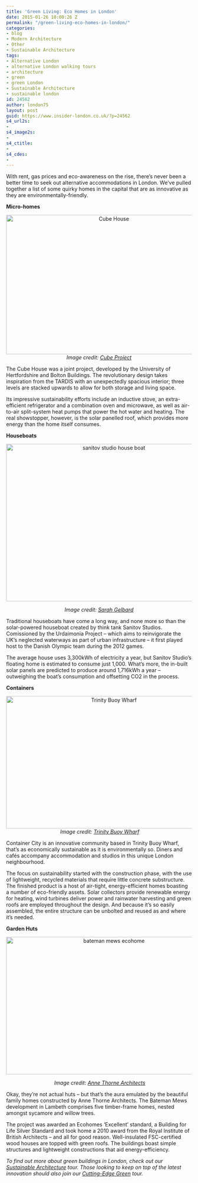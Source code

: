 ```yaml
---
title: 'Green Living: Eco Homes in London'
date: 2015-01-26 10:00:26 Z
permalink: "/green-living-eco-homes-in-london/"
categories:
- blog
- Modern Architecture
- Other
- Sustainable Architecture
tags:
- Alternative London
- alternative London walking tours
- architecture
- green
- green London
- Sustainable Architecture
- sustainable london
id: 24562
author: london75
layout: post
guid: https://www.insider-london.co.uk/?p=24562
s4_url2s:
- 
s4_image2s:
- 
s4_ctitle:
- 
s4_cdes:
- 
---
```


With rent, gas prices and eco-awareness on the rise, there’s never been a better time to seek out alternative accommodations in London. We’ve pulled together a list of some quirky homes in the capital that are as innovative as they are environmentally-friendly.

**Micro-homes**

<p style="text-align: center;">
  <a href="/wp-content/uploads/2015/01/BeFunky_cube-house.jpg_mini.jpg"><img class="aligncenter size-full wp-image-24568" src="/wp-content/uploads/2015/01/BeFunky_cube-house.jpg_mini.jpg" alt="Cube House" width="569" height="378" /></a><em>Image credit: <a href="http://www.cubeproject.org.uk/">Cube Project</a></em>
</p>

The Cube House was a joint project, developed by the University of Hertfordshire and Bolton Buildings. The revolutionary design takes inspiration from the TARDIS with an unexpectedly spacious interior; three levels are stacked upwards to allow for both storage and living space.

Its impressive sustainability efforts include an inductive stove, an extra-efficient refrigerator and a combination oven and microwave, as well as air-to-air split-system heat pumps that power the hot water and heating. The real showstopper, however, is the solar panelled roof, which provides more energy than the home itself consumes.

<p style="text-align: left;">
  <strong>Houseboats</strong>
</p>

<p style="text-align: center;">
  <img class="alignnone size-full wp-image-24575" src="/wp-content/uploads/2015/01/sanitov-studio_mini.jpg" alt="sanitov studio house boat" width="569" height="427" />
</p>

<p style="text-align: center;">
  <em>Image credit: <a href="https://www.flickr.com/photos/sgelbard/7542258400/in/photolist-apz1qE-apz1cu-apwizK-apyZZ9-apwiqZ-apwikP-apwihx-apwiK2-apz1FU-apz1wo-apz1fm-apz1AU-apwiy6-apz13U-apwipe-apz1rQ-apwiDF-apwiVx-apwinX-apz1dU-cuu3DW-cuu3hq-cuu47G/" target="_blank">Sarah Gelbard</a></em>
</p>

Traditional houseboats have come a long way, and none more so than the solar-powered houseboat created by think tank Sanitov Studios. Comissioned by the Urdaimonia Project – which aims to reinvigorate the UK’s neglected waterways as part of urban infrastructure – it first played host to the Danish Olympic team during the 2012 games.

The average house uses 3,300kWh of electricity a year, but Sanitov Studio&#8217;s floating home is estimated to consume just 1,000. What’s more, the in-built solar panels are predicted to produce around 1,716kWh a year – outweighing the boat’s consumption and offsetting CO2 in the process.

**Containers**

<p style="text-align: center;">
  <a href="/wp-content/uploads/2015/01/BeFunky_container-city.jpg_mini.jpg"><img class="aligncenter size-full wp-image-24567" src="/wp-content/uploads/2015/01/BeFunky_container-city.jpg_mini.jpg" alt="Trinity Buoy Wharf" width="569" height="359" /></a><em> Image credit: <a href="http://www.trinitybuoywharf.com/">Trinity Buoy Wharf</a></em>
</p>

Container City is an innovative community based in Trinity Buoy Wharf, that’s as economically sustainable as it is environmentally so. Diners and cafés accompany accommodation and studios in this unique London neighbourhood.

The focus on sustainability started with the construction phase, with the use of lightweight, recycled materials that require little concrete substructure. The finished product is a host of air-tight, energy-efficient homes boasting a number of eco-friendly assets. Solar collectors provide renewable energy for heating, wind turbines deliver power and rainwater harvesting and green roofs are employed throughout the design. And because it’s so easily assembled, the entire structure can be unbolted and reused as and where it’s needed.

**Garden Huts**

<p style="text-align: center;">
  <img class="alignnone size-full wp-image-24574" src="/wp-content/uploads/2015/01/bateman-mews.jpg" alt="bateman mews ecohome" width="569" height="373" />
</p>

<p style="text-align: center;">
   <em>Image credit: <a href="http://annethornearchitects.co.uk/?p=36" target="_blank">Anne Thorne Architects</a></em>
</p>

Okay, they’re not actual huts – but that’s the aura emulated by the beautiful family homes constructed by Anne Thorne Architects. The Bateman Mews development in Lambeth comprises five timber-frame homes, nested amongst sycamore and willow trees.

The project was awarded an Ecohomes ‘Excellent’ standard, a Building for Life Silver Standard and took home a 2010 award from the Royal Institute of British Architects – and all for good reason. Well-insulated FSC-certified wood houses are topped with green roofs. The buildings boast simple structures and lightweight constructions that aid energy-efficiency.

_To find out more about green buildings in London, check out our [Sustainable Architecture](https://www.insider-london.co.uk/tours/sustainable-london-architecture-tour/) tour. Those looking to keep on top of the latest innovation should also join our [Cutting-Edge Green](https://www.insider-london.co.uk/tours/cutting-edge-green-tour/) tour._
